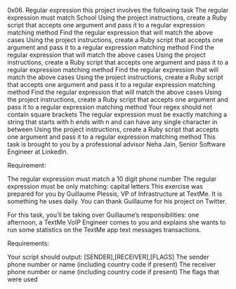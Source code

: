 0x06. Regular expression
this project involves the following task
The regular expression must match School
Using the project instructions, create a Ruby script that accepts one argument and pass it to a regular expression matching method
Find the regular expression that will match the above cases
Using the project instructions, create a Ruby script that accepts one argument and pass it to a regular expression matching method
Find the regular expression that will match the above cases
Using the project instructions, create a Ruby script that accepts one argument and pass it to a regular expression matching method
Find the regular expression that will match the above cases
Using the project instructions, create a Ruby script that accepts one argument and pass it to a regular expression matching method
Find the regular expression that will match the above cases
Using the project instructions, create a Ruby script that accepts one argument and pass it to a regular expression matching method
Your regex should not contain square brackets
The regular expression must be exactly matching a string that starts with h ends with n and can have any single character in between
Using the project instructions, create a Ruby script that accepts one argument and pass it to a regular expression matching method
This task is brought to you by a professional advisor Neha Jain, Senior Software Engineer at LinkedIn.

Requirement:

The regular expression must match a 10 digit phone number
The regular expression must be only matching: capital letters
This exercise was prepared for you by Guillaume Plessis, VP of Infrastructure at TextMe. It is something he uses daily. You can thank Guillaume for his project on Twitter.

For this task, you’ll be taking over Guillaume’s responsibilities: one afternoon, a TextMe VoIP Engineer comes to you and explains she wants to run some statistics on the TextMe app text messages transactions.

Requirements:

Your script should output: [SENDER],[RECEIVER],[FLAGS]
The sender phone number or name (including country code if present)
The receiver phone number or name (including country code if present)
The flags that were used
